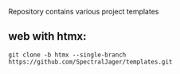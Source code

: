 Repository contains various project templates

## web with htmx:
```
git clone -b htmx --single-branch https://github.com/SpectralJager/templates.git
```